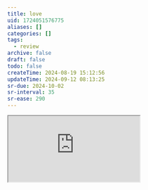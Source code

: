 ```yaml
---
title: love
uid: 1724051576775
aliases: []
categories: []
tags:
  - review
archive: false
draft: false
todo: false
createTime: 2024-08-19 15:12:56
updateTime: 2024-09-12 08:13:25
sr-due: 2024-10-02
sr-interval: 35
sr-ease: 290
---
```


<iframe
  class="iframe_full"
  src="https://dict.youdao.com/result?word=love&lang=en"
>
</iframe>
